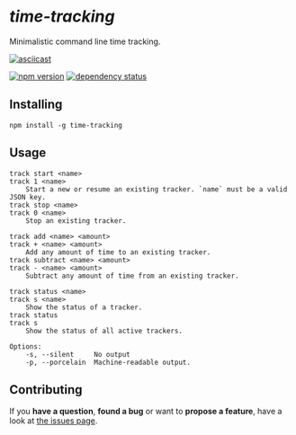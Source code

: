 # *time-tracking*

Minimalistic command line time tracking.

[![asciicast](https://asciinema.org/a/28152.png)](https://asciinema.org/a/28152)

[![npm version](https://img.shields.io/npm/v/time-tracking.svg)](https://www.npmjs.com/package/time-tracking)
[![dependency status](https://img.shields.io/david/derhuerst/time-tracking.svg)](https://david-dm.org/derhuerst/time-tracking)



## Installing

```shell
npm install -g time-tracking
```



## Usage

```
track start <name>
track 1 <name>
	Start a new or resume an existing tracker. `name` must be a valid JSON key.
track stop <name>
track 0 <name>
	Stop an existing tracker.

track add <name> <amount>
track + <name> <amount>
	Add any amount of time to an existing tracker.
track subtract <name> <amount>
track - <name> <amount>
	Subtract any amount of time from an existing tracker.

track status <name>
track s <name>
	Show the status of a tracker.
track status
track s
	Show the status of all active trackers.

Options:
	-s, --silent     No output
	-p, --porcelain  Machine-readable output.
```



## Contributing

If you **have a question**, **found a bug** or want to **propose a feature**, have a look at [the issues page](https://github.com/derhuerst/time-tracking/issues).
